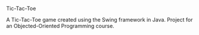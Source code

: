 Tic-Tac-Toe

A Tic-Tac-Toe game created using the Swing framework in Java. Project for an Objected-Oriented Programming course.
